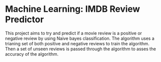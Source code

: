 # Machine Learning: IMDB Review Predictor

This project aims to try and predict if a movie review is a positive or negative review by using Naive bayes classification. The algorithm uses a trianing set of both positive and negative reviews to train the algorithm. Then a set of unseen reviews is passed through the algorithm to asses the accuracy of the algorithm. 
